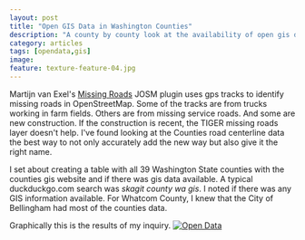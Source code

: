 ```yaml
---
layout: post
title: "Open GIS Data in Washington Counties"
description: "A county by county look at the availability of open gis data."
category: articles
tags: [opendata,gis]
image:
feature: texture-feature-04.jpg
---
```

Martijn van Exel's [Missing Roads](http://www.openstreetmap.org/user/mvexel/diary/35966) JOSM
plugin uses gps tracks to identify missing roads in OpenStreetMap. Some of the tracks are from
trucks working in farm fields. Others are from missing service roads. And some are new construction.
If the construction is recent, the TIGER missing roads layer doesn't help. I've found looking at
the Counties road centerline data the best way to not only accurately add the new way but also give it the right name. 

I set about creating a table with all 39 Washington State counties with the counties gis website and
if there was gis data available. A typical duckduckgo.com search was *skagit county wa gis*. I noted
if there was any GIS information available. For Whatcom County, I knew that the City of Bellingham 
had most of the counties data.

Graphically this is the results of my inquiry. 
<a href="http://cdb.io/1jwgzRB">![Open Data]({{site_url}}/assets/opendata.png)
